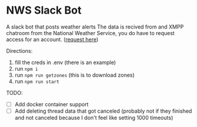 # NWS Slack Bot
A slack bot that posts weather alerts
The data is recived from and XMPP chatroom from the National Weather Service, you do have to request access for an account. ([request here](https://www.weather.gov/nwws/nwws_oi_request))

Directions:
1. fill the creds in .env (there is an example)
2. run `npm i`
3. run `npm run getzones` (this is to download zones)
3. run `npm run start`

TODO:
- [ ] Add docker container support
- [ ] Add deleting thread data that got canceled (probably not if they finished and not canceled because I don't feel like setting 1000 timeouts)